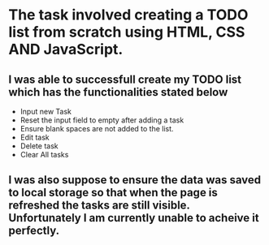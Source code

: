 # The task involved creating a TODO list from scratch using HTML, CSS AND JavaScript.

## I was able to successfull create my TODO list which has the functionalities stated below
 - Input new Task
 - Reset the input field to empty after adding a task
 - Ensure blank spaces are not added to the list.
 - Edit task
 - Delete task
 - Clear All tasks

## I was also suppose to ensure the data was saved to local storage so that when the page is refreshed the tasks are still visible. Unfortunately I am currently unable to acheive it perfectly.

